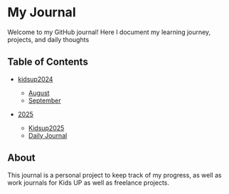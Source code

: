 # My Journal

Welcome to my GitHub journal! Here I document my learning journey, projects, and daily thoughts

## Table of Contents

- [kidsup2024](./2024/)

  - [August](./2024/08-August/)
  - [September](./2024/09-September/)

- [2025](./2025/)
  - [Kidsup2025](./2025/kidsup)
  - [Daily Journal](./2025/daily-log.md)

## About

This journal is a personal project to keep track of my progress, as well as work journals for Kids UP as well as freelance projects.
